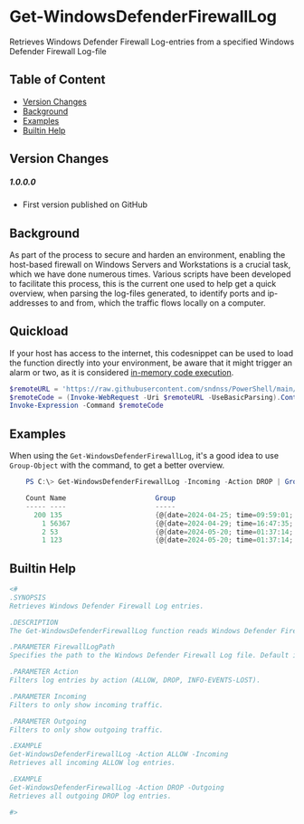 # Get-WindowsDefenderFirewallLog
Retrieves Windows Defender Firewall Log-entries from a specified Windows Defender Firewall Log-file
## Table of Content
  - [Version Changes](#version-changes)
  - [Background](#background)
  - [Examples](#examples)
  - [Builtin Help](#builtin-help)
## Version Changes
##### 1.0.0.0
- First version published on GitHub
## Background
As part of the process to secure and harden an environment, enabling the host-based firewall on Windows Servers and Workstations is a crucial task, which we have done numerous times. Various scripts have been developed to facilitate this process, this is the current one used to help get a quick overview, when parsing the log-files generated, to identify ports and ip-addresses to and from, which the traffic flows locally on a computer.
## Quickload
If your host has access to the internet, this codesnippet can be used to load the function directly into your environment, be aware that it might trigger an alarm or two, as it is considered [in-memory code execution](https://github.com/tomstryhn/PowerShell-InMemory-Execution).
```PowerShell
$remoteURL = 'https://raw.githubusercontent.com/sndnss/PowerShell/main/Microsoft/Windows/Defender/Firewall/Get-WindowsDefenderFirewallLog/Get-WindowsDefenderFirewallLog.ps1'       
$remoteCode = (Invoke-WebRequest -Uri $remoteURL -UseBasicParsing).Content
Invoke-Expression -Command $remoteCode
```
## Examples
When using the `Get-WindowsDefenderFirewallLog`, it's a good idea to use `Group-Object` with the command, to get a better overview.
```PowerShell
    PS C:\> Get-WindowsDefenderFirewallLog -Incoming -Action DROP | Group-Object 'dst-port'

    Count Name                      Group
    ----- ----                      -----
      200 135                       {@{date=2024-04-25; time=09:59:01; action=DROP; proto...
        1 56367                     {@{date=2024-04-29; time=16:47:35; action=DROP; proto...
        2 53                        {@{date=2024-05-20; time=01:37:14; action=DROP; proto...
        1 123                       {@{date=2024-05-20; time=01:37:14; action=DROP; proto...
```
## Builtin Help
```PowerShell
<#
.SYNOPSIS
Retrieves Windows Defender Firewall Log entries.

.DESCRIPTION
The Get-WindowsDefenderFirewallLog function reads Windows Defender Firewall Log entries from a firewall log file and filters them based on specified criteria.

.PARAMETER FirewallLogPath
Specifies the path to the Windows Defender Firewall Log file. Default is "$env:windir\System32\LogFiles\Firewall\pfirewall.log".

.PARAMETER Action
Filters log entries by action (ALLOW, DROP, INFO-EVENTS-LOST).

.PARAMETER Incoming
Filters to only show incoming traffic.

.PARAMETER Outgoing
Filters to only show outgoing traffic.

.EXAMPLE
Get-WindowsDefenderFirewallLog -Action ALLOW -Incoming
Retrieves all incoming ALLOW log entries.

.EXAMPLE
Get-WindowsDefenderFirewallLog -Action DROP -Outgoing
Retrieves all outgoing DROP log entries.

#>

```
